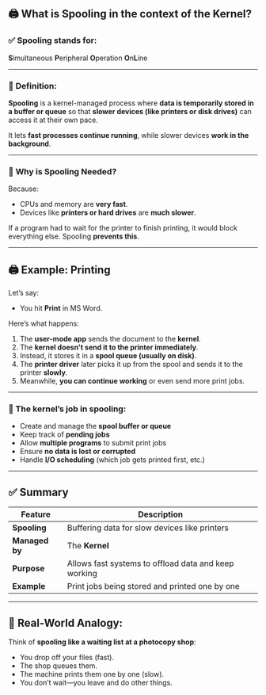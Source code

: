 ## 🖨️ What is **Spooling** in the context of the Kernel?

### ✅ **Spooling** stands for:
**S**imultaneous **P**eripheral **O**peration **O**n**L**ine

---

### 🔹 **Definition**:
**Spooling** is a kernel-managed process where **data is temporarily stored in a buffer or queue** so that **slower devices (like printers or disk drives)** can access it at their own pace.

It lets **fast processes continue running**, while slower devices **work in the background**.

---

### 🎯 **Why is Spooling Needed?**

Because:
- CPUs and memory are **very fast**.
- Devices like **printers or hard drives** are **much slower**.

If a program had to wait for the printer to finish printing, it would block everything else. Spooling **prevents this**.

---

## 🖨️ **Example: Printing**

Let’s say:
- You hit **Print** in MS Word.

Here’s what happens:
1. The **user-mode app** sends the document to the **kernel**.
2. The **kernel doesn't send it to the printer immediately**.
3. Instead, it stores it in a **spool queue (usually on disk)**.
4. The **printer driver** later picks it up from the spool and sends it to the printer **slowly**.
5. Meanwhile, **you can continue working** or even send more print jobs.

---

### 🧠 The kernel’s job in spooling:
- Create and manage the **spool buffer or queue**
- Keep track of **pending jobs**
- Allow **multiple programs** to submit print jobs
- Ensure **no data is lost or corrupted**
- Handle **I/O scheduling** (which job gets printed first, etc.)

---

## ✅ Summary

| Feature | Description |
|--------|-------------|
| **Spooling** | Buffering data for slow devices like printers |
| **Managed by** | The **Kernel** |
| **Purpose** | Allows fast systems to offload data and keep working |
| **Example** | Print jobs being stored and printed one by one |

---

## 🔁 Real-World Analogy:
Think of **spooling like a waiting list at a photocopy shop**:
- You drop off your files (fast).
- The shop queues them.
- The machine prints them one by one (slow).
- You don’t wait—you leave and do other things.
